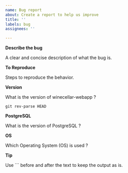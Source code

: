 ```yaml
---
name: Bug report
about: Create a report to help us improve
title: ''
labels: bug
assignees: ''

---
```


**Describe the bug**

A clear and concise description of what the bug is.

**To Reproduce**

Steps to reproduce the behavior.

**Version**

What is the version of winecellar-webapp ?

```
git rev-parse HEAD
```

**PostgreSQL**

What is the version of PostgreSQL ?

**OS**

Which Operating System (OS) is used ?

**Tip**

Use \`\`\` before and after the text to keep the output as is.
